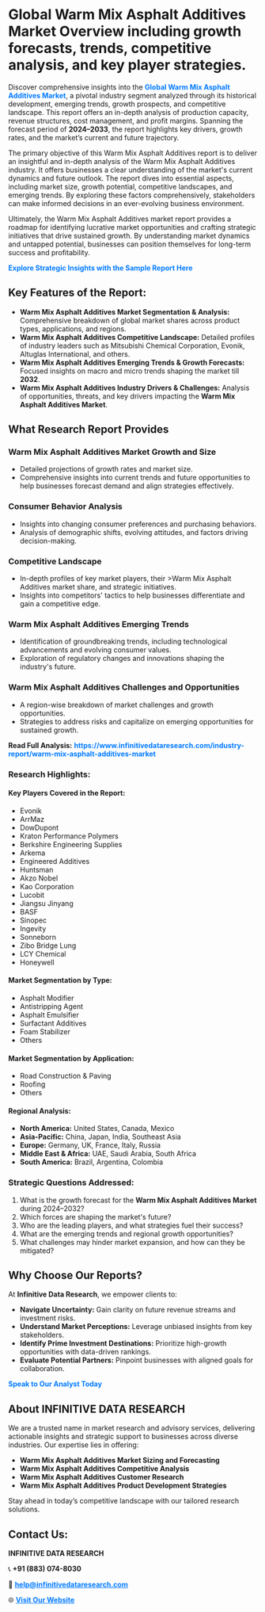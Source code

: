 <h1>Global Warm Mix Asphalt Additives Market Overview including growth forecasts, trends, competitive analysis, and key player strategies.</h1>
<p>
Discover comprehensive insights into the 
<a href="https://www.infinitivedataresearch.com/industry-report/warm-mix-asphalt-additives-market" rel="dofollow" style="color: #007BFF; text-decoration: none;"><strong>Global Warm Mix Asphalt Additives Market</strong></a>, a pivotal industry segment analyzed through its historical development, emerging trends, growth prospects, and competitive landscape. This report offers an in-depth analysis of production capacity, revenue structures, cost management, and profit margins. Spanning the forecast period of <strong>2024–2033</strong>, the report highlights key drivers, growth rates, and the market’s current and future trajectory.
</p>
<p>
The primary objective of this Warm Mix Asphalt Additives report is to deliver an insightful and in-depth analysis of the Warm Mix Asphalt Additives industry. It offers businesses a clear understanding of the market's current dynamics and future outlook. The report dives into essential aspects, including market size, growth potential, competitive landscapes, and emerging trends. By exploring these factors comprehensively, stakeholders can make informed decisions in an ever-evolving business environment.
</p>
<p>
Ultimately, the Warm Mix Asphalt Additives market report provides a roadmap for identifying lucrative market opportunities and crafting strategic initiatives that drive sustained growth. By understanding market dynamics and untapped potential, businesses can position themselves for long-term success and profitability.
</p>
<p>
<a href="https://www.infinitivedataresearch.com/request-sample/reportId=105674" style="color: #007BFF; text-decoration: none;"><strong>Explore Strategic Insights with the Sample Report Here</strong></a>
</p>

<h2>Key Features of the Report:</h2>
<ul>
<li><strong>Warm Mix Asphalt Additives Market Segmentation & Analysis:</strong> Comprehensive breakdown of global market shares across product types, applications, and regions.</li>
<li><strong>Warm Mix Asphalt Additives Competitive Landscape:</strong> Detailed profiles of industry leaders such as Mitsubishi Chemical Corporation, Evonik, Altuglas International, and others.</li>
<li><strong>Warm Mix Asphalt Additives Emerging Trends & Growth Forecasts:</strong> Focused insights on macro and micro trends shaping the market till <strong>2032</strong>.</li>
<li><strong>Warm Mix Asphalt Additives Industry Drivers & Challenges:</strong> Analysis of opportunities, threats, and key drivers impacting the <strong>Warm Mix Asphalt Additives Market</strong>.</li>
</ul>

<h2>What Research Report Provides</h2>
<h3>Warm Mix Asphalt Additives Market Growth and Size</h3>
<ul>
<li>Detailed projections of growth rates and market size.</li>
<li>Comprehensive insights into current trends and future opportunities to help businesses forecast demand and align strategies effectively.</li>
</ul>

<h3>Consumer Behavior Analysis</h3>
<ul>
<li>Insights into changing consumer preferences and purchasing behaviors.</li>
<li>Analysis of demographic shifts, evolving attitudes, and factors driving decision-making.</li>
</ul>

<h3>Competitive Landscape</h3>
<ul>
<li>In-depth profiles of key market players, their >Warm Mix Asphalt Additives market share, and strategic initiatives.</li>
<li>Insights into competitors' tactics to help businesses differentiate and gain a competitive edge.</li>
</ul>

<h3>Warm Mix Asphalt Additives Emerging Trends</h3>
<ul>
<li>Identification of groundbreaking trends, including technological advancements and evolving consumer values.</li>
<li>Exploration of regulatory changes and innovations shaping the industry's future.</li>
</ul>

<h3>Warm Mix Asphalt Additives Challenges and Opportunities</h3>
<ul>
<li>A region-wise breakdown of market challenges and growth opportunities.</li>
<li>Strategies to address risks and capitalize on emerging opportunities for sustained growth.</li>
</ul>
<p><strong>Read Full Analysis:</strong> <a href="https://www.infinitivedataresearch.com/industry-report/warm-mix-asphalt-additives-market" rel="dofollow" style="color: #007BFF; text-decoration: none;"><strong>https://www.infinitivedataresearch.com/industry-report/warm-mix-asphalt-additives-market</strong></a></p>
<h3>Research Highlights:</h3>
<h4>Key Players Covered in the Report:</h4>
<ul><li>Evonik</li><li>ArrMaz</li><li>DowDupont</li><li>Kraton Performance Polymers</li><li>Berkshire Engineering Supplies</li><li>Arkema</li><li>Engineered Additives</li><li>Huntsman</li><li>Akzo Nobel</li><li>Kao Corporation</li><li>Lucobit</li><li>Jiangsu Jinyang</li><li>BASF</li><li>Sinopec</li><li>Ingevity</li><li>Sonneborn</li><li>Zibo Bridge Lung</li><li>LCY Chemical</li><li>Honeywell</li></ul>
<h4>Market Segmentation by Type:</h4>
<ul><li>Asphalt Modifier</li><li>Antistripping Agent</li><li>Asphalt Emulsifier</li><li>Surfactant Additives</li><li>Foam Stabilizer</li><li>Others</li></ul>
<h4>Market Segmentation by Application:</h4>
<ul><li>Road Construction &amp; Paving</li><li>Roofing</li><li>Others</li></ul>

<h4>Regional Analysis:</h4>
<ul>
<li><strong>North America:</strong> United States, Canada, Mexico</li>
<li><strong>Asia-Pacific:</strong> China, Japan, India, Southeast Asia</li>
<li><strong>Europe:</strong> Germany, UK, France, Italy, Russia</li>
<li><strong>Middle East & Africa:</strong> UAE, Saudi Arabia, South Africa</li>
<li><strong>South America:</strong> Brazil, Argentina, Colombia</li>
</ul>

<h3>Strategic Questions Addressed:</h3>
<ol>
<li>What is the growth forecast for the <strong>Warm Mix Asphalt Additives Market</strong> during 2024–2032?</li>
<li>Which forces are shaping the market's future?</li>
<li>Who are the leading players, and what strategies fuel their success?</li>
<li>What are the emerging trends and regional growth opportunities?</li>
<li>What challenges may hinder market expansion, and how can they be mitigated?</li>
</ol>

<h2>Why Choose Our Reports?</h2>
<p>At <strong>Infinitive Data Research</strong>, we empower clients to:</p>
<ul>
<li><strong>Navigate Uncertainty:</strong> Gain clarity on future revenue streams and investment risks.</li>
<li><strong>Understand Market Perceptions:</strong> Leverage unbiased insights from key stakeholders.</li>
<li><strong>Identify Prime Investment Destinations:</strong> Prioritize high-growth opportunities with data-driven rankings.</li>
<li><strong>Evaluate Potential Partners:</strong> Pinpoint businesses with aligned goals for collaboration.</li>
</ul>
<p><a href="https://www.infinitivedataresearch.com/industry-report/warm-mix-asphalt-additives-market" rel="dofollow" style="color: #007BFF; text-decoration: none;"><strong>Speak to Our Analyst Today</strong></a></p>

<h2>About INFINITIVE DATA RESEARCH</h2>
<p>We are a trusted name in market research and advisory services, delivering actionable insights and strategic support to businesses across diverse industries. Our expertise lies in offering:</p>
<ul>
<li><strong>Warm Mix Asphalt Additives Market Sizing and Forecasting</strong></li>
<li><strong>Warm Mix Asphalt Additives Competitive Analysis</strong></li>
<li><strong>Warm Mix Asphalt Additives Customer Research</strong></li>
<li><strong>Warm Mix Asphalt Additives Product Development Strategies</strong></li>
</ul>
<p>Stay ahead in today’s competitive landscape with our tailored research solutions.</p>

<h2>Contact Us:</h2>
<p><strong>INFINITIVE DATA RESEARCH</strong></p>
<p>📞 <strong>+91 (883) 074-8030</strong></p>
<p>📧 <strong><a href="mailto:help@infinitivedataresearch.com" style="color: #007BFF;">help@infinitivedataresearch.com</a></strong></p>
<p>🌐 <strong><a href="https://www.infinitivedataresearch.com" rel="dofollow" style="color: #007BFF;">Visit Our Website</a></strong></p>